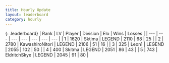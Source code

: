 ```yaml
---
title: Hourly Update
layout: leaderboard
category: hourly
---
```


{: .leaderboard}
| Rank | LV | Player | Division | Elo | Wins | Losses |
| --- | --- | --- | --- | --- | --- | --- |
| <span data-change="0">1</span> | 1620 | <span title="ID: 353063">Sktima</span> | LEGEND | <span data-change="0">2110</span> | <span data-change="0">68</span> | <span data-change="0">25</span> |
| <span data-change="0">2</span> | 2780 | <span title="ID: 164871">KawashiroNitori</span> | LEGEND | <span data-change="0">2106</span> | <span data-change="0">51</span> | <span data-change="0">16</span> |
| <span data-change="0">3</span> | 325 | <span title="ID: 538611">Leon1</span> | LEGEND | <span data-change="0">2055</span> | <span data-change="0">102</span> | <span data-change="0">50</span> |
| <span data-change="1">4</span> | 400 | <span title="ID: 402846">Skitma</span> | LEGEND | <span data-change="11">2051</span> | <span data-change="3">86</span> | <span data-change="1">43</span> |
| <span data-change="-1">5</span> | 743 | <span title="ID: 174926">EldritchSkye</span> | LEGEND | <span data-change="-3">2045</span> | <span data-change="3">91</span> | <span data-change="2">80</span> |